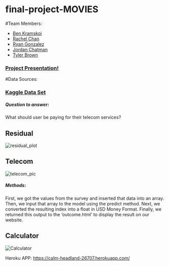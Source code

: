 # final-project-MOVIES

#Team Members:
* [Ben Kramskoi](https://github.com/kramskb1)
* [Rachel Chan](https://github.com/chanrce)
* [Ryan Gonzalez](https://github.com/RyanAdamGonzalez1996) 
* [Jordan Chatman](https://github.com/JordanChat)
* [Tyler Brown](https://github.com/Starcode897)

### [Project Presentation!](https://docs.google.com/presentation/d/1aZsKhIUplQxirxhCHY3ZwdMNveFSOaMW4jF4jsQmDYk/edit?ts=603ed6cb#slide=id.p)

#Data Sources:
### [Kaggle Data Set](https://www.kaggle.com/radmirzosimov/telecom-users-dataset)


##### Question to answer:
What should user be paying for their telecom services?

## Residual

![residual_plot](https://github.com/Starcode897/final-project-TELECOM/blob/main/static/img/residuals.png)

## Telecom
![telecom_pic](https://github.com/Starcode897/final-project-TELECOM/blob/main/static/img/telecom.jpg)

##### Methods:
First, we got the values from the survey and inserted that data into an array.
Then, we input that array to the model using the predict method.
Next, we converted the resulting index into a float in USD Money Format.
Finally,  we returned this output to the ‘outcome.html’ to display the result on our website.

## Calculator

![Calculator](https://github.com/Starcode897/final-project-TELECOM/blob/main/static/img/calculatehtml.png)

Heroku APP:
https://calm-headland-26707.herokuapp.com/
